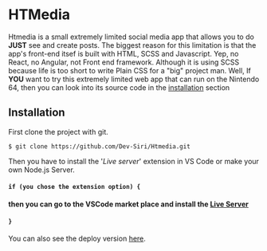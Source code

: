 # HTMedia

Htmedia is a small extremely limited social media app that allows you to do **JUST** see and create posts. The biggest reason for this limitation is that the app's front-end itsef is built with HTML, SCSS and Javascript. Yep, no React, no Angular, not Front end framework. Although it is using SCSS because life is too short to write Plain CSS for a "big" project man. Well, If **YOU** want to try this extremely limited web app that can run on the Nintendo 64, then you can look into its source code in the <a href="#installation">installation</a> section

<h2 id="installation">Installation</h2>

First clone the project with git.

```console
$ git clone https://github.com/Dev-Siri/Htmedia.git
```

Then you have to install the '*Live server*' extension in VS Code or make your own Node.js Server.

#### `if (you chose the extension option) {`

<strong> then you can go to the VSCode market place and install the [Live Server](https://marketplace.visualstudio.com/items?itemName=ritwickdey.LiveServer)</strong>

#### `}`

You can also see the deploy version [here]().
